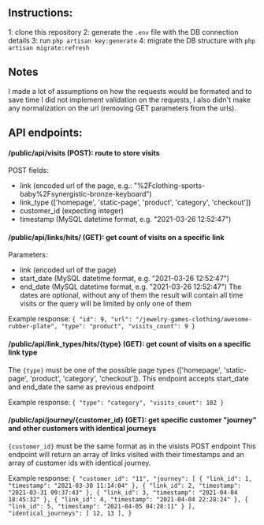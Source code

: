 ## Instructions:

1: clone this repository
2: generate the `.env` file with the DB connection details
3:  run `php artisan key:generate`
4: migrate the DB structure with `php artisan migrate:refresh`

## Notes

I made a lot of assumptions on how the requests would be formated and to save time I did not implement validation on the requests, I also didn't make any normalization on the url (removing GET parameters from the urls).

## API endpoints:
#### /public/api/visits (POST): route to store visits
POST fields:
- link (encoded url of the page, e.g.: "%2Fclothing-sports-baby%2Fsynergistic-bronze-keyboard")
- link_type (['homepage', 'static-page', 'product', 'category', 'checkout'])
- customer_id (expecting integer)
- timestamp (MySQL datetime format, e.g. "2021-03-26 12:52:47")

#### /public/api/links/hits/ (GET): get count of visits on a specific link
Parameters:
- link (encoded url of the page)
- start_date (MySQL datetime format, e.g. "2021-03-26 12:52:47")
- end_date (MySQL datetime format, e.g. "2021-03-26 12:52:47")
The dates are optional, without any of them the result will contain all time visits or the query will be limited by only one of them

Example response:
`{
"id": 9,
"url": "/jewelry-games-clothing/awesome-rubber-plate",
"type": "product",
"visits_count": 9
}`


#### /public/api/link_types/hits/{type} (GET): get count of visits on a specific link type
The `{type}` must be one of the possible page types (['homepage', 'static-page', 'product', 'category', 'checkout']).
This endpoint accepts start_date and end_date the same as previous endpoint

Example response:
`{
"type": "category",
"visits_count": 102
}`



#### /public/api/journey/{customer_id} (GET): get specific customer "journey" and other customers with identical journeys
`{customer_id}` must be the same format as in the visists POST endpoint
This endpoint will return an array of links visited with their timestamps and an array of customer ids with identical journey.

Example response:
`{
"customer_id": "11",
"journey": [
  {
"link_id": 1,
"timestamp": "2021-03-30 11:14:04"
},
  {
"link_id": 2,
"timestamp": "2021-03-31 09:37:43"
},
  {
"link_id": 3,
"timestamp": "2021-04-04 18:45:32"
},
  {
"link_id": 4,
"timestamp": "2021-04-04 22:28:24"
},
  {
"link_id": 5,
"timestamp": "2021-04-05 04:28:11"
}
],
"identical_journeys": [
  12,
  13
],
}`
